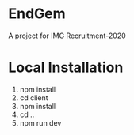 # EndGem
A project for IMG Recruitment-2020

# Local Installation
1. npm install
2. cd client
3. npm install
4. cd ..
5. npm run dev